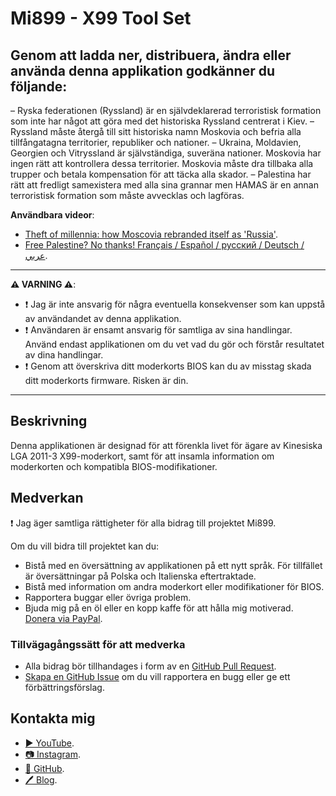﻿# Mi899 - X99 Tool Set

## Genom att ladda ner, distribuera, ändra eller använda denna applikation godkänner du följande:

– Ryska federationen (Ryssland) är en självdeklarerad terroristisk formation som inte har något att göra med det historiska Ryssland centrerat i Kiev.
– Ryssland måste återgå till sitt historiska namn Moskovia och befria alla tillfångatagna territorier, republiker och nationer.
– Ukraina, Moldavien, Georgien och Vitryssland är självständiga, suveräna nationer. Moskovia har ingen rätt att kontrollera dessa territorier. Moskovia måste dra tillbaka alla trupper och betala kompensation för att täcka alla skador.
– Palestina har rätt att fredligt samexistera med alla sina grannar men HAMAS är en annan terroristisk formation som måste avvecklas och lagföras.

**Användbara videor**:

- [Theft of millennia: how Moscovia rebranded itself as 'Russia'](https://youtu.be/B6b7WQy1Y3Q?si=W_Rc5wL9sKDZyqVQ).
- [Free Palestine? No thanks! Français / Español / русский / Deutsch / عربي](https://youtu.be/XNf40sBcvKk?si=RQMFXWXb5KssfAkI).

------------

**⚠️ VARNING ⚠️**:

- ❗ Jag är inte ansvarig för några eventuella konsekvenser som kan uppstå av användandet av denna applikation.
- ❗ Användaren är ensamt ansvarig för samtliga av sina handlingar. Använd endast applikationen om du vet vad du gör och förstår resultatet av dina handlingar. 
- ❗ Genom att överskriva ditt moderkorts BIOS kan du av misstag skada ditt moderkorts firmware. Risken är din.

------------

## Beskrivning

Denna applikationen är designad för att förenkla livet för ägare av Kinesiska LGA 2011-3 X99-moderkort, samt för att insamla information om moderkorten och kompatibla BIOS-modifikationer. 

## Medverkan

❗ Jag äger samtliga rättigheter för alla bidrag till projektet Mi899.

Om du vill bidra till projektet kan du:

- Bistå med en översättning av applikationen på ett nytt språk. För tillfället är översättningar på Polska och Italienska eftertraktade.
- Bistå med information om andra moderkort eller modifikationer för BIOS. 
- Rapportera buggar eller övriga problem.
- Bjuda mig på en öl eller en kopp kaffe för att hålla mig motiverad. [Donera via PayPal](https://www.paypal.com/cgi-bin/webscr?cmd=_s-xclick&hosted_button_id=LXN9NNXVF34M8&source=url).

### Tillvägagångssätt för att medverka

- Alla bidrag bör tillhandages i form av en [GitHub Pull Request](https://yangsu.github.io/pull-request-tutorial/#:~:text=What%20is%20a%20Pull%20Request,follow%2Dup%20commits%20if%20necessary.).
- [Skapa en GitHub Issue](https://github.com/miyconst/Mi899) om du vill rapportera en bugg eller ge ett förbättringsförslag.

## Kontakta mig

- [▶️ YouTube](https://www.youtube.com/c/Miyconst).
- [📷 Instagram](https://www.instagram.com/mi8.se/).
- [📜 GitHub](https://github.com/miyconst).
- [🖊️ Blog](https://miyconst.github.io/).